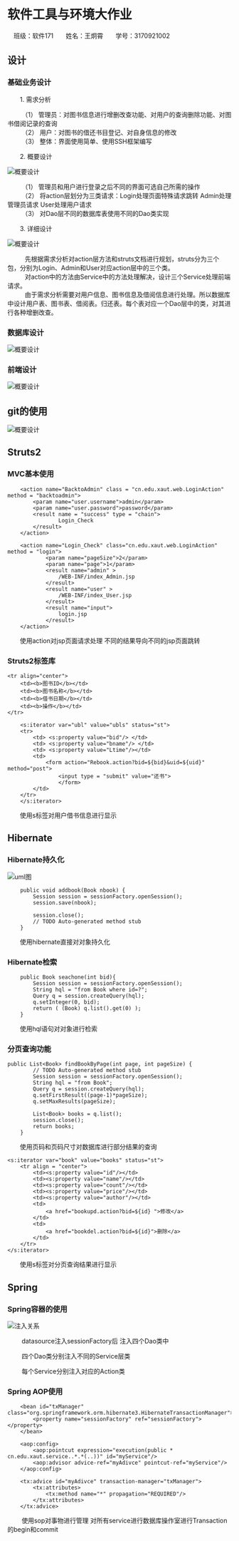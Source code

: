 # 软件工具与环境大作业

&emsp;班级：软件171&emsp;&emsp;姓名：王炯霄&emsp;&emsp;学号：3170921002

## 设计

### 基础业务设计
<p style="text-indent:2em" >1. 需求分析</p>

&emsp;&emsp; （1） 管理员：对图书信息进行增删改查功能、对用户的查询删除功能、对图书借阅记录的查询  
&emsp;&emsp; （2） 用户：对图书的借还书目登记、对自身信息的修改  
&emsp;&emsp; （3） 整体：界面使用简单、使用SSH框架编写  

<p style="text-indent:2em">2. 概要设计</p>

![概要设计](image\概要设计.png)

&emsp;&emsp; （1） 管理员和用户进行登录之后不同的界面可选自己所需的操作  
&emsp;&emsp; （2） 将action层划分为三类请求：Login处理页面特殊请求跳转 Admin处理管理员请求 User处理用户请求  
&emsp;&emsp; （3） 对Dao层不同的数据库表使用不同的Dao类实现  

<p style="text-indent:2em">3. 详细设计</p>  

![概要设计](image\概要顺序图.png)  

&emsp;&emsp; &ensp;先根据需求分析对action层方法和struts文档进行规划，struts分为三个包，分别为Login、Admin和User对应action层中的三个类。  
&emsp;&emsp; &ensp;对action中的方法由Service中的方法处理解决，设计三个Service处理前端请求。  
&emsp;&emsp; &ensp;由于需求分析需要对用户信息、图书信息及借阅信息进行处理。所以数据库中设计用户表、图书表、借阅表。归还表。每个表对应一个Dao层中的类，对其进行各种增删改查。

  
### 数据库设计

![概要设计](image\E-R.png)  

### 前端设计

![概要设计](image\界面.png)  
  
## git的使用

![概要设计](image\git使用.png)  

## Struts2
  
### MVC基本使用
```
	<action name="BacktoAdmin" class = "cn.edu.xaut.web.LoginAction" method = "backtoadmin">
       	<param name="user.username">admin</param>
		<param name="user.password">password</param>  
    	<result name = "success" type = "chain">
    			Login_Check
    	</result>
    </action>

    <action name="Login_Check" class="cn.edu.xaut.web.LoginAction" method = "login">
       		<param name="pageSize">2</param>
			<param name="page">1</param>
       		<result name="admin" >
       			/WEB-INF/index_Admin.jsp
       		</result>
       		<result name="user" >
       			/WEB-INF/index_User.jsp
       		</result>
       		<result name="input">
       			login.jsp
       		</result>
    </action>
```

&emsp;&emsp;使用action对jsp页面请求处理 不同的结果导向不同的jsp页面跳转

### Struts2标签库  
  
```
<tr align="center">
	<td><b>图书ID</b></td>
	<td><b>图书名称</b></td>
	<td><b>借书日期</b></td>
	<td><b>操作</b></td>
</tr>	

	<s:iterator var="ubl" value="ubls" status="st">
	<tr>
		<td> <s:property value="bid"/> </td>
		<td> <s:property value="bname"/> </td>
		<td> <s:property value="Ltime"/></td>
		<td>
			<form action="Rebook.action?bid=${bid}&uid=${uid}" method="post">
				<input type = "submit" value="还书">
				</form>
		</td>
	</tr>
	</s:iterator>
```
&emsp;&emsp;使用s标签对用户借书信息进行显示

## Hibernate

### Hibernate持久化

![uml图](image\对象UML图.png)

```
	public void addbook(Book nbook) {
		Session session = sessionFactory.openSession();
		session.save(nbook);
		
		session.close();
		// TODO Auto-generated method stub
	}
```
&emsp;&emsp;使用hibernate直接对对象持久化

### Hibernate检索

```
	public Book seachone(int bid){
		Session session = sessionFactory.openSession();
		String hql = "from Book where id=?";
		Query q = session.createQuery(hql);
		q.setInteger(0, bid);
		return ( (Book) q.list().get(0) );
	}
```
&emsp;&emsp;使用hql语句对对象进行检索

### 分页查询功能

```
public List<Book> findBookByPage(int page, int pageSize) {
		// TODO Auto-generated method stub
		Session session = sessionFactory.openSession();
		String hql = "from Book";
		Query q = session.createQuery(hql);
		q.setFirstResult((page-1)*pageSize);
		q.setMaxResults(pageSize);
		
		List<Book> books = q.list();
		session.close();
		return books;
	}
```

&emsp;&emsp;使用页码和页码尺寸对数据库进行部分结果的查询

```
<s:iterator var="book" value="books" status="st">
	<tr align = "center">
		<td><s:property value="id"/></td>
		<td><s:property value="name"/></td>
		<td><s:property value="count"/></td>
		<td><s:property value="price"/></td>
		<td><s:property value="author"/></td>
		<td>
			<a href="bookupd.action?bid=${id} ">修改</a>
		</td>
		<td>
			<a href="bookdel.action?bid=${id}">删除</a>
		</td>	
	</tr>
</s:iterator>
```

&emsp;&emsp;使用s标签对分页查询结果进行显示

## Spring

### Spring容器的使用
![注入关系](image\注入关系图.png)

&emsp;&emsp; datasource注入sessionFactory后 注入四个Dao类中

&emsp;&emsp; 四个Dao类分别注入不同的Service层类

&emsp;&emsp; 每个Service分别注入对应的Action类

### Spring AOP使用

```
	<bean id="txManager" class="org.springframework.orm.hibernate3.HibernateTransactionManager">
		<property name="sessionFactory" ref="sessionFactory"></property>
	</bean>
	
	<aop:config>
		<aop:pointcut expression="execution(public * cn.edu.xaut.service..*.*(..))" id="myService"/>
		<aop:advisor advice-ref="myAdivce" pointcut-ref="myService"/>
	</aop:config>
	
	<tx:advice id="myAdivce" transaction-manager="txManager">
		<tx:attributes>
			<tx:method name="*" propagation="REQUIRED"/>
		</tx:attributes>
	</tx:advice>
```
&emsp;&emsp; 使用sop对事物进行管理 对所有service进行数据库操作室进行Transaction的begin和commit

